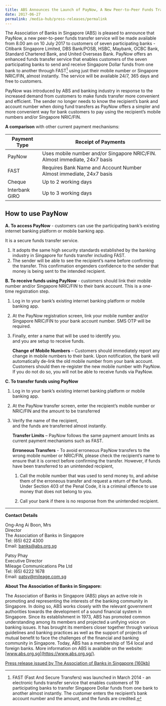 ```yaml
---
title: ABS Announces the Launch of PayNow, A New Peer-to-Peer Funds Transfer Service
date: 2017-06-27
permalink: /media-hub/press-releases/permalink
---
```

The Association of Banks in Singapore (ABS) is pleased to announce that PayNow, a new peer-to-peer funds transfer service will be made available from 8.00 am on 10 July 2017 to customers of seven participating banks - Citibank Singapore Limited, DBS Bank/POSB, HSBC, Maybank, OCBC Bank, Standard Chartered Bank, and United Overseas Bank. PayNow offers an enhanced funds transfer service that enables customers of the seven participating banks to send and receive Singapore Dollar funds from one bank to another through FAST[^1]  using just their mobile number or Singapore NRIC/FIN, almost instantly. The service will be available 24/7, 365 days and free to customers.

PayNow was introduced by ABS and banking industry in response to the increased demand from customers to make funds transfer more convenient and efficient. The sender no longer needs to know the recipient’s bank and account number when doing fund transfers as PayNow offers a simpler and more convenient way for bank customers to pay using the recipient’s mobile numbers and/or Singapore NRIC/FIN.

**A comparison**  with other current payment mechanisms:

| Payment Type | Receipt of Payments| 
| -------- | -------- | 
| PayNow  | Uses mobile number and/or Singapore NRIC/FIN. Almost immediate, 24x7 basis   | 
|FAST|Requires Bank Name and Account Number Almost immediate, 24x7 basis
|Cheque|Up to 2 working days
|Interbank GIRO|Up to 3 working days

## How to use PayNow

**A. To access PayNow**  - customers can use the participating bank’s existing internet banking platform or mobile banking app.

It is a secure funds transfer service.

1.  It adopts the same high security standards established by the banking industry in Singapore for funds transfer including FAST.
2.  The sender will be able to see the recipient’s name before confirming the transfer. This confirmation engenders confidence to the sender that money is being sent to the intended recipient.

**B. To receive funds using PayNow**  - customers should link their mobile number and/or Singapore NRIC/FIN to their bank account. This is a one-time registration step.

1.  Log in to your bank’s existing internet banking platform or mobile banking app.
2.  At the PayNow registration screen, link your mobile number and/or Singapore NRIC/FIN to your bank account number. SMS OTP will be required.
3.  Finally, enter a name that will be used to identify you.  
    and you are setup to receive funds.  
      
    **Change of Mobile Numbers**  – Customers should immediately report any change in mobile numbers to their bank. Upon notification, the bank will automatically de-link the old mobile number from your bank account. Customers should then re-register the new mobile number with PayNow. If you do not do so, you will not be able to receive funds via PayNow.

**C. To transfer funds using PayNow**

1.  Log in to your bank’s existing internet banking platform or mobile banking app.
2.  At the PayNow transfer screen, enter the recipient’s mobile number or NRIC/FIN and the amount to be transferred
3.  Verify the name of the recipient,  
    and the funds are transferred almost instantly.  
      
    **Transfer Limits**  – PayNow follows the same payment amount limits as current payment mechanisms such as FAST.  
      
    **Erroneous Transfers** - To avoid erroneous PayNow transfers to the wrong mobile number or NRIC/FIN, please check the recipient’s name to ensure that it is correct before confirming the transfer. However, if funds have been transferred to an unintended recipient,  
    1. Call the mobile number that was used to send money to, and advise them of the erroneous transfer and request a return of the funds. Under Section 403 of the Penal Code, it is a criminal offence to use money that does not belong to you.  
      
    2. Call your bank if there is no response from the unintended recipient.

[^1]: FAST (Fast And Secure Transfers) was launched in March 2014 - an electronic funds transfer service that enables customers of 19 participating banks to transfer Singapore Dollar funds from one bank to another almost instantly. The customer enters the recipient’s bank account number and the amount, and the funds are credited.

---

**Contact Details**

Ong-Ang Ai Boon, Mrs  
Director  
The Association of Banks in Singapore  
Tel: (65) 622 4300  
Email: banks@abs.org.sg  
  
Patsy Phay  
Executive Director  
Mileage Communications Pte Ltd  
Tel: (65) 6222 1678  
Email: patsy@mileage.com.sg  
  
**About The Association of Banks in Singapore:**

The Association of Banks in Singapore (ABS) plays an active role in promoting and representing the interests of the banking community in Singapore. In doing so, ABS works closely with the relevant government authorities towards the development of a sound financial system in Singapore. Since its establishment in 1973, ABS has promoted common understanding among its members and projected a unifying voice on banking issues. It has brought its members closer together through various guidelines and banking practices as well as the support of projects of mutual benefit to face the challenges of the financial and banking community in Singapore. Today, ABS has a membership of 154 local and foreign banks. More information on ABS is available on the website:  [www.abs.org.sg](https://www.abs.org.sg/).

[Press release issued by The Association of Banks in Singapore (160kb)](https://abs.org.sg/docs/library/paynow-pressrelease.pdf)